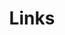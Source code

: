 ---
title: Links
links:
  - title: GitHub
    description: GitHub is the world's largest software development platform.
    website: https://github.com/A1ux
    image: https://github.githubassets.com/images/modules/logos_page/GitHub-Mark.png
menu:
    main: 
        weight: 4
        params:
            icon: link

comments: false
---